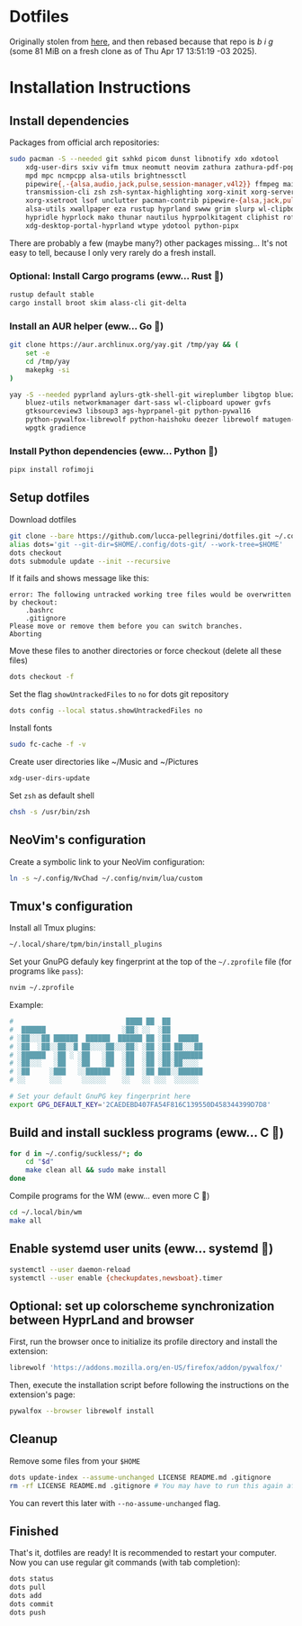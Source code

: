 # Dotfiles

Originally stolen from [here](https://github.com/YaN-3k/dots), and then rebased
because that repo is _b i g_ (some 81 MiB on a fresh clone as of Thu Apr 17
13:51:19 -03 2025).

# Installation Instructions

## Install dependencies

Packages from official arch repositories:

```sh
sudo pacman -S --needed git sxhkd picom dunst libnotify xdo xdotool           \
    xdg-user-dirs sxiv vifm tmux neomutt neovim zathura zathura-pdf-poppler   \
    mpd mpc ncmpcpp alsa-utils brightnessctl                                  \
    pipewire{,-{alsa,audio,jack,pulse,session-manager,v4l2}} ffmpeg maim      \
    transmission-cli zsh zsh-syntax-highlighting xorg-xinit xorg-server       \
    xorg-xsetroot lsof unclutter pacman-contrib pipewire-{alsa,jack,pulse}    \
    alsa-utils xwallpaper eza rustup hyprland swww grim slurp wl-clipboard    \
    hypridle hyprlock mako thunar nautilus hyprpolkitagent cliphist rofi      \
    xdg-desktop-portal-hyprland wtype ydotool python-pipx
```

There are probably a few (maybe many?) other packages missing… It's not easy to
tell, because I only very rarely do a fresh install.

### Optional: Install Cargo programs (eww… Rust 🤮)

```sh
rustup default stable
cargo install broot skim alass-cli git-delta
```

### Install an AUR helper (eww… Go 🤮)

```sh
git clone https://aur.archlinux.org/yay.git /tmp/yay && (
    set -e
    cd /tmp/yay
    makepkg -si
)
```

```sh
yay -S --needed pyprland aylurs-gtk-shell-git wireplumber libgtop bluez     \
    bluez-utils networkmanager dart-sass wl-clipboard upower gvfs           \
    gtksourceview3 libsoup3 ags-hyprpanel-git python-pywal16                \
    python-pywalfox-librewolf python-haishoku deezer librewolf matugen-git  \
    wpgtk gradience
```

### Install Python dependencies (eww… Python 🤮)
```sh
pipx install rofimoji
```

## Setup dotfiles

Download dotfiles

```sh
git clone --bare https://github.com/lucca-pellegrini/dotfiles.git ~/.config/dots-git
alias dots='git --git-dir=$HOME/.config/dots-git/ --work-tree=$HOME'
dots checkout
dots submodule update --init --recursive
```

If it fails and shows message like this:

```
error: The following untracked working tree files would be overwritten by checkout:
    .bashrc
    .gitignore
Please move or remove them before you can switch branches.
Aborting
```

Move these files to another directories or force checkout (delete all these
files)

```sh
dots checkout -f
```

Set the flag `showUntrackedFiles` to `no` for dots git repository

```sh
dots config --local status.showUntrackedFiles no
```

Install fonts

```sh
sudo fc-cache -f -v
```

Create user directories like ~/Music and ~/Pictures

```sh
xdg-user-dirs-update
```

Set `zsh` as default shell

```sh
chsh -s /usr/bin/zsh
```

## NeoVim's configuration

Create a symbolic link to your NeoVim configuration:

```sh
ln -s ~/.config/NvChad ~/.config/nvim/lua/custom
```

## Tmux's configuration

Install all Tmux plugins:

```sh
~/.local/share/tpm/bin/install_plugins
```

Set your GnuPG defauly key fingerprint at the top of the `~/.zprofile` file
(for programs like `pass`):
```sh
nvim ~/.zprofile
```
Example:
```zsh
#                            ████ ██  ██
#  ██████                   ░██░ ░░  ░██
# ░██░░░██ ██████  ██████  ██████ ██ ░██  █████
# ░██  ░██░░██░░█ ██░░░░██░░░██░ ░██ ░██ ██░░░██
# ░██████  ░██ ░ ░██   ░██  ░██  ░██ ░██░███████
# ░██░░░   ░██   ░██   ░██  ░██  ░██ ░██░██░░░░
# ░██     ░███   ░░██████   ░██  ░██ ███░░██████
# ░░      ░░░     ░░░░░░    ░░   ░░ ░░░  ░░░░░░

# Set your default GnuPG key fingerprint here
export GPG_DEFAULT_KEY='2CAEDEBD407FA54F816C139550D458344399D7D8'

```

## Build and install suckless programs (eww… C 🤮)

```sh
for d in ~/.config/suckless/*; do
	cd "$d"
	make clean all && sudo make install
done
```

Compile programs for the WM (eww… even more C 🤮)

```sh
cd ~/.local/bin/wm
make all
```

## Enable systemd user units (eww… systemd 🤮)

```sh
systemctl --user daemon-reload
systemctl --user enable {checkupdates,newsboat}.timer
```

## Optional: set up colorscheme synchronization between HyprLand and browser

First, run the browser once to initialize its profile directory and install the
extension:

```sh
librewolf 'https://addons.mozilla.org/en-US/firefox/addon/pywalfox/'
```

Then, execute the installation script before following the instructions on the
extension's page:

```sh
pywalfox --browser librewolf install
```

## Cleanup

Remove some files from your `$HOME`

```sh
dots update-index --assume-unchanged LICENSE README.md .gitignore
rm -rf LICENSE README.md .gitignore # You may have to run this again after a pull
```

You can revert this later with `--no-assume-unchanged` flag.

## Finished

That's it, dotfiles are ready! It is recommended to restart your computer. Now
you can use regular git commands (with tab completion):

```sh
dots status
dots pull
dots add
dots commit
dots push
```
